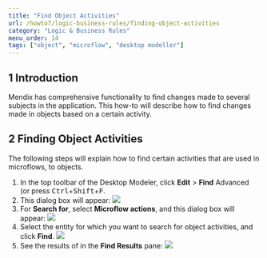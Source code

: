 ```yaml
---
title: "Find Object Activities"
url: /howto7/logic-business-rules/finding-object-activities
category: "Logic & Business Rules"
menu_order: 14
tags: ["object", "microflow", "desktop modeller"]
---
```


## 1 Introduction

Mendix has comprehensive functionality to find changes made to several subjects in the application. This how-to will describe how to find changes made in objects based on a certain activity.

## 2 Finding Object Activities

The following steps will explain how to find certain activities that are used in microflows, to objects.

1.  In the top toolbar of the Desktop Modeler, click **Edit** > **Find** Advanced (or press <kbd>Ctrl</kbd>+<kbd>Shift</kbd>+<kbd>F</kbd>.
2.  This dialog box will appear:
    ![](attachments/find-object-activities/18581632.png)
3.  For **Search for**, select **Microflow actions**, and this dialog box will appear:
    ![](attachments/find-object-activities/18581631.png)
4.  Select the entity for which you want to search for object activities, and click **Find**.
    ![](attachments/find-object-activities/18581630.png)
5.  See the results of in the **Find Results** pane:
    ![](attachments/find-object-activities/18581629.png)

